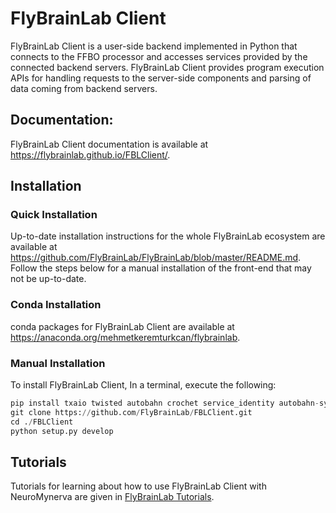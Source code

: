 # FlyBrainLab Client



FlyBrainLab Client is a user-side backend implemented in Python that connects to the FFBO processor and accesses services provided by the connected backend servers. FlyBrainLab Client provides program execution APIs for handling requests to the server-side components and parsing of data coming from backend servers.

## Documentation: 

FlyBrainLab Client documentation is available at https://flybrainlab.github.io/FBLClient/.

## Installation

### Quick Installation
Up-to-date installation instructions for the whole FlyBrainLab ecosystem are available at https://github.com/FlyBrainLab/FlyBrainLab/blob/master/README.md. Follow the steps below for a manual installation of the front-end that may not be up-to-date.

### Conda Installation

conda packages for FlyBrainLab Client are available at https://anaconda.org/mehmetkeremturkcan/flybrainlab. 

### Manual Installation
To install FlyBrainLab Client, In a terminal, execute the following:

```python
pip install txaio twisted autobahn crochet service_identity autobahn-sync matplotlib h5py seaborn fastcluster networkx msgpack
git clone https://github.com/FlyBrainLab/FBLClient.git
cd ./FBLClient
python setup.py develop
```

## Tutorials

Tutorials for learning about how to use FlyBrainLab Client with NeuroMynerva are given in [FlyBrainLab Tutorials](https://github.com/FlyBrainLab/Tutorials).
